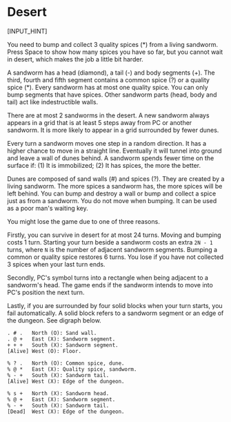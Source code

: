 # Desert

[INPUT_HINT]

You need to bump and collect 3 quality spices (*) from a living sandworm. Press Space to show how many spices you have so far, but you cannot wait in desert, which makes the job a little bit harder.

A sandworm has a head (diamond), a tail (-) and body segments (+). The third, fourth and fifth segment contains a common spice (?) or a quality spice (*). Every sandworm has at most one quality spice. You can only bump segments that have spices. Other sandworm parts (head, body and tail) act like indestructible walls.

There are at most 2 sandworms in the desert. A new sandworm always appears in a grid that is at least 5 steps away from PC or another sandworm. It is more likely to appear in a grid surrounded by fewer dunes.

Every turn a sandworm moves one step in a random direction. It has a higher chance to move in a straight line. Eventually it will tunnel into ground and leave a wall of dunes behind. A sandworm spends fewer time on the surface if: (1) It is immobilized; (2) It has spices, the more the better.

Dunes are composed of sand walls (#) and spices (?). They are created by a living sandworm. The more spices a sandworm has, the more spices will be left behind. You can bump and destroy a wall or bump and collect a spice just as from a sandworm. You do not move when bumping. It can be used as a poor man's waiting key.

You might lose the game due to one of three reasons.

Firstly, you can survive in desert for at most 24 turns. Moving and bumping costs 1 turn. Starting your turn beside a sandworm costs an extra `2N - 1` turns, where `N` is the number of adjacent sandworm segments. Bumping a common or quality spice restores 6 turns. You lose if you have not collected 3 spices when your last turn ends.

Secondly, PC's symbol turns into a rectangle when being adjacent to a sandworm's head. The game ends if the sandworm intends to move into PC's position the next turn.

Lastly, if you are surrounded by four solid blocks when your turn starts, you fail automatically. A solid block refers to a sandworm segment or an edge of the dungeon. See digraph below.

    . # .   North (O): Sand wall.
    . @ +   East (X): Sandworm segment.
    + + +   South (X): Sandworm segment.
    [Alive] West (O): Floor.

    % ? .   North (O): Common spice, dune.
    % @ *   East (X): Quality spice, sandworm.
    % - +   South (X): Sandworm tail.
    [Alive] West (X): Edge of the dungeon.

    % s +   North (X): Sandworm head.
    % @ +   East (X): Sandworm segment.
    % - +   South (X): Sandworm tail.
    [Dead]  West (X): Edge of the dungeon.
